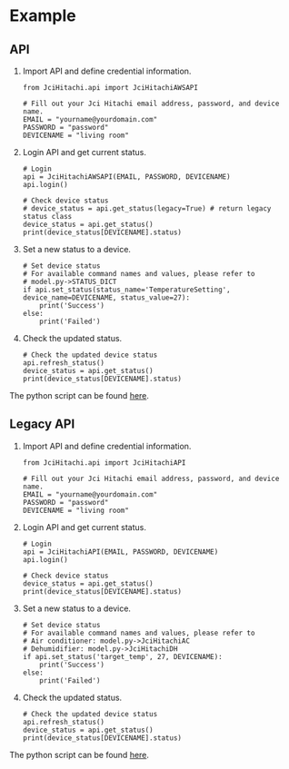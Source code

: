 # Example

## API

1. Import API and define credential information.

    ```
    from JciHitachi.api import JciHitachiAWSAPI

    # Fill out your Jci Hitachi email address, password, and device name.
    EMAIL = "yourname@yourdomain.com"
    PASSWORD = "password"
    DEVICENAME = "living room"
    ```

2. Login API and get current status.

    ```
    # Login
    api = JciHitachiAWSAPI(EMAIL, PASSWORD, DEVICENAME)
    api.login()

    # Check device status
    # device_status = api.get_status(legacy=True) # return legacy status class
    device_status = api.get_status()
    print(device_status[DEVICENAME].status)
    ```

3. Set a new status to a device.

    ```
    # Set device status
    # For available command names and values, please refer to
    # model.py->STATUS_DICT
    if api.set_status(status_name='TemperatureSetting', device_name=DEVICENAME, status_value=27):
        print('Success')
    else:
        print('Failed')
    ```

4. Check the updated status.

    ```
    # Check the updated device status
    api.refresh_status()
    device_status = api.get_status()
    print(device_status[DEVICENAME].status)
    ```

The python script can be found [here](https://github.com/qqaatw/LibJciHitachi/blob/master/example.py).

## Legacy API

1. Import API and define credential information.

    ```
    from JciHitachi.api import JciHitachiAPI

    # Fill out your Jci Hitachi email address, password, and device name.
    EMAIL = "yourname@yourdomain.com"
    PASSWORD = "password"
    DEVICENAME = "living room"
    ```

2. Login API and get current status.

    ```
    # Login
    api = JciHitachiAPI(EMAIL, PASSWORD, DEVICENAME)
    api.login()

    # Check device status
    device_status = api.get_status()
    print(device_status[DEVICENAME].status)
    ```

3. Set a new status to a device.

    ```
    # Set device status
    # For available command names and values, please refer to
    # Air conditioner: model.py->JciHitachiAC
    # Dehumidifier: model.py->JciHitachiDH
    if api.set_status('target_temp', 27, DEVICENAME):
        print('Success')
    else:
        print('Failed')
    ```

4. Check the updated status.

    ```
    # Check the updated device status
    api.refresh_status()
    device_status = api.get_status()
    print(device_status[DEVICENAME].status)
    ```

The python script can be found [here](https://github.com/qqaatw/LibJciHitachi/blob/master/legacy_example.py).